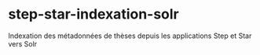 # step-star-indexation-solr
Indexation des métadonnées de thèses depuis les applications Step et Star vers Solr

